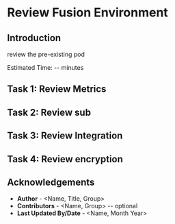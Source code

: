 # Review Fusion Environment

## Introduction

review the pre-existing pod

Estimated Time: -- minutes

## Task 1: Review Metrics
## Task 2: Review sub
## Task 3: Review Integration
## Task 4: Review encryption

## Acknowledgements
* **Author** - <Name, Title, Group>
* **Contributors** -  <Name, Group> -- optional
* **Last Updated By/Date** - <Name, Month Year>
